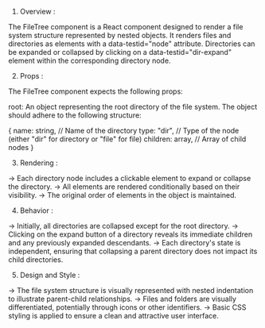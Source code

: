 1.  Overview : 

The FileTree component is a React component designed to render a file system structure represented by nested objects. It renders files and directories as elements with a data-testid="node" attribute. Directories can be expanded or collapsed by clicking on a data-testid="dir-expand" element within the corresponding directory node.

2. Props : 

The FileTree component expects the following props:

root: An object representing the root directory of the file system. The object should adhere to the following structure:

{
    name: string, // Name of the directory
    type: "dir", // Type of the node (either "dir" for directory or "file" for file)
    children: array, // Array of child nodes
}

3. Rendering :

-> Each directory node includes a clickable element to expand or collapse the directory.
-> All elements are rendered conditionally based on their visibility.
-> The original order of elements in the object is maintained.

4. Behavior :

-> Initially, all directories are collapsed except for the root directory.
-> Clicking on the expand button of a directory reveals its immediate children and any previously expanded descendants.
-> Each directory's state is independent, ensuring that collapsing a parent directory does not impact its child directories.

5. Design and Style : 

-> The file system structure is visually represented with nested indentation to illustrate parent-child relationships.
-> Files and folders are visually differentiated, potentially through icons or other identifiers.
-> Basic CSS styling is applied to ensure a clean and attractive user interface.